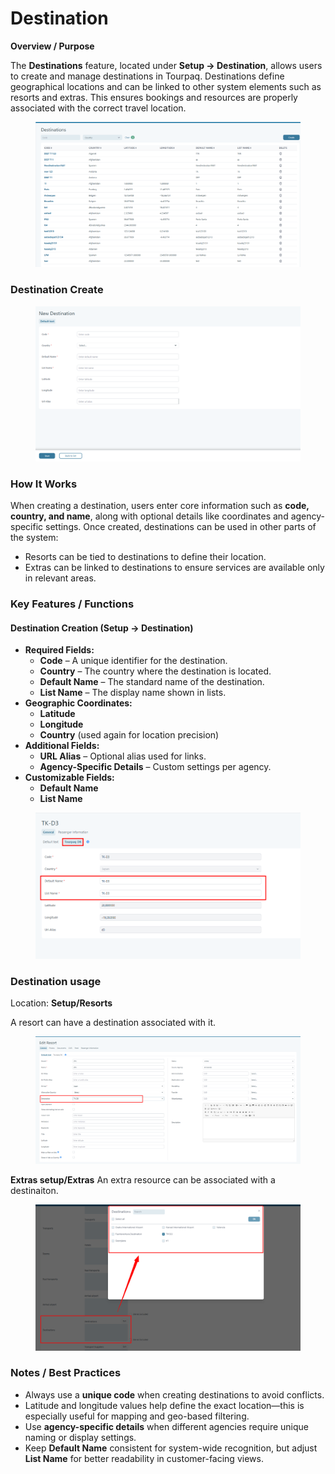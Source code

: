 # Destination

**Overview / Purpose**

The **Destinations** feature, located under **Setup → Destination**, allows users to create and manage destinations in Tourpaq. Destinations define geographical locations and can be linked to other system elements such as resorts and extras. This ensures bookings and resources are properly associated with the correct travel location.

<figure><img src="../.gitbook/assets/destinationmain-e8f3152d7db437457e91ef7405246a36.png" alt=""><figcaption></figcaption></figure>

### Destination Create <a href="#destination-create" id="destination-create"></a>

<figure><img src="../.gitbook/assets/destinationsave-16eb115620cee510abdf3601f4378f05.png" alt=""><figcaption></figcaption></figure>

### **How It Works**

When creating a destination, users enter core information such as **code, country, and name**, along with optional details like coordinates and agency-specific settings. Once created, destinations can be used in other parts of the system:

* Resorts can be tied to destinations to define their location.
* Extras can be linked to destinations to ensure services are available only in relevant areas.

### **Key Features / Functions**

#### **Destination Creation (Setup → Destination)**

* **Required Fields:**
  * **Code** – A unique identifier for the destination.
  * **Country** – The country where the destination is located.
  * **Default Name** – The standard name of the destination.
  * **List Name** – The display name shown in lists.
* **Geographic Coordinates:**
  * **Latitude**
  * **Longitude**
  * **Country** (used again for location precision)
* **Additional Fields:**
  * **URL Alias** – Optional alias used for links.
  * **Agency-Specific Details** – Custom settings per agency.
* **Customizable Fields:**
  * **Default Name**
  * **List Name**

<figure><img src="../.gitbook/assets/image (5) (1) (1) (1).png" alt=""><figcaption></figcaption></figure>

### Destination usage <a href="#destination-usage" id="destination-usage"></a>

Location: **Setup/Resorts**

A resort can have a destination associated with it.

<figure><img src="../.gitbook/assets/image (1) (1) (1) (1) (1) (1) (1) (1) (1) (1) (1) (1) (1).png" alt=""><figcaption></figcaption></figure>

**Extras setup/Extras** An extra resource can be associated with a destinaiton.

<figure><img src="../.gitbook/assets/image (2) (1) (1) (1) (1) (1) (1) (1) (1).png" alt=""><figcaption></figcaption></figure>

### **Notes / Best Practices**

* Always use a **unique code** when creating destinations to avoid conflicts.
* Latitude and longitude values help define the exact location—this is especially useful for mapping and geo-based filtering.
* Use **agency-specific details** when different agencies require unique naming or display settings.
* Keep **Default Name** consistent for system-wide recognition, but adjust **List Name** for better readability in customer-facing views.
